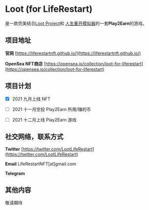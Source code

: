 # Loot (for LifeRestart)
是一款完美结合[Loot Project](https://opensea.io/collection/lootproject)和 [人生重开模拟器](http://liferestart.syaro.io/view/)的一套**Play2Earn**的游戏。


## 项目地址
**官网** [https://liferestartnft.github.io/](https://liferestartnft.github.io/)

**OpenSea NFT商店** [https://opensea.io/collection/loot-for-liferestart](https://opensea.io/collection/loot-for-liferestart)


## 项目计划

- [x] 2021 九月上线 NFT
- [ ] 2021 十一月空投 Play2Earn 所用/赚的币
- [ ] 2021 十二月上线 Play2Earn 游戏


## 社交网络，联系方式

**Twitter** [https://twitter.com/LootLifeRestart](https://twitter.com/LootLifeRestart)

**Email** LifeRestartNFT[at]gmail.com

**Telegram**

## 其他内容
敬请期待
